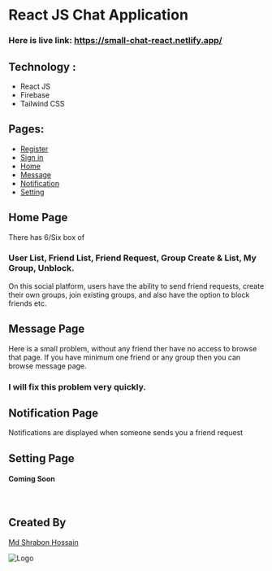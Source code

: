 # React JS Chat Application

### Here is live link: https://small-chat-react.netlify.app/




## Technology :

- React JS
- Firebase
- Tailwind CSS


## Pages:

 - [Register](https://small-chat-react.netlify.app/registration)
 - [Sign in](https://small-chat-react.netlify.app/signin)
 - [Home](https://small-chat-react.netlify.app/)
 - [Message](https://small-chat-react.netlify.app/)
 - [Notification](https://small-chat-react.netlify.app/notification)
 - [Setting](https://small-chat-react.netlify.app/setting)


## Home Page

There has 6/Six box of  
### User List, Friend List, Friend Request, Group Create & List, My Group, Unblock.

On this social platform, users have the ability to send friend requests, create their own groups, join existing groups, and also have the option to block friends etc.

## Message Page
Here is a small problem, without any friend ther have no access to browse that page. If you have minimum one friend or any group then you can browse message page. 

### I will fix this problem very quickly. 

## Notification Page
Notifications are displayed when someone sends you a friend request
## Setting Page
#### Coming Soon

&nbsp;
&nbsp;
&nbsp;



















## Created By

[Md Shrabon Hossain](https://github.com/shrabon-dev)


![Logo](https://blog.logrocket.com/wp-content/uploads/2020/05/guide-video-playback-react.png)


